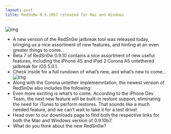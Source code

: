 ```yaml
---
layout: post
title: RedSn0w 0.9.10b7 released for Mac and Windows
---
```

![img](http://media.idownloadblog.com/wp-content/uploads/2011/12/RedSn0w-logo.jpg)
* A new version of the RedSn0w jailbreak tool was released today, bringing us a nice assortment of new features, and hinting at an even greater things to come…
* Beta 7 of RedSn0w 0.9.10 contains a nice assortment of new useful features, including the iPhone 4S and iPad 2 Corona A5 untethered jailbreak for iOS 5.0.1.
* Check inside for a full rundown of what’s new, and what’s new to come…
![img](http://media.idownloadblog.com/wp-content/uploads/2012/04/RedSn0w-0.9.10b7.jpg)
* Along with the Corona untether implememntation, the newest version of RedSn0w also includes the following:
* Even more exciting is what’s to come. According to the iPhone Dev Team, the next new feature will be built-in restore support, eliminating the need for iTunes to perform restores. That sounds like a much needed feature, and we can’t wait to take it for a test drive!
* Head over to our downloads page to find both the respective links for both the Mac and Windows version of 0.9.10b7.
* What do you think about the new RedSn0w?

